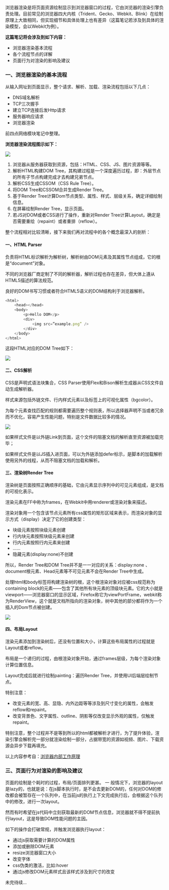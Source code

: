 浏览器渲染是将页面资源绘制显示到浏览器窗口的过程，它由浏览器的渲染引擎负责处理。目前常见的浏览器四大内核（Trident、Gecko、Webkit、Blink）在绘制原理上大致相同，但实现细节和具体处理上也有差异（这篇笔记若涉及到具体的渲染模型，会以Webkit为例）。

**这篇笔记将会涉及到如下内容：**

* 浏览器渲染基本流程
* 各个流程节点的详解
* 页面行为对渲染的影响及建议

### 一、浏览器渲染的基本流程

从输入网址到页面显示，整个请求、解析、加载、渲染流程包括以下几点：

* DNS域名解析
* TCP三次握手
* 建立TCP连接后发Http请求
* 服务器响应请求
* 浏览器渲染

前四点网络模块笔记中整理。

**浏览器渲染流程图示如下：**

![](/assets/render.png)

1. 浏览器从服务器获取到资源，包括：HTML、CSS、JS、图片资源等等。
2. 解析HTML构建DOM Tree，其构建过程是一个深度遍历过程，即：外层节点的所有子节点构建完成才去构建兄弟节点。
3. 解析CSS生成CSSOM（CSS Rule Tree）。
4. 将DOM Tree和CSSOM合并生成Render Tree。
5. 基于Render Tree计算Dom节点类型、属性、样式、层级关系，确定详细绘制信息。
6. 在屏幕绘制Render Tree，显示页面。
7. 若JS对DOM或者CSS进行了操作，重新对Render Tree计算Layout，确定是否需要重绘（repaint）或者重排（reflow）。

整个流程相对比较清晰，接下来我们再对流程中的各个概念最深入的剖析：

#### 一、HTML Parser

负责将HTML标识解析为解析树，解析树由DOM元素及其属性节点组成，它的根是“document”对象。

不同的浏览器厂商定制了不同的解析器，解析过程也存在差异，但大体上遵从HTML5描述的算法规范。

良好的DOM书写习惯或者符合HTML5语义的DOM结构利于浏览器解析。

```js
<html>
    <head></head>
    <body>
        <p>Hello DOM</p>
        <div>
            <img src=”example.png” />
        </div>
    </body>
</html>
```

这段HTML对应的DOM Tree如下：

![](/assets/render1.png)

#### 二、CSS解析

CSS是声明式语法块集合，CSS Parser使用Flex和Bison解析生成器从CSS文件自动生成解析器。

样式来源包括外链文件、行内样式元素以及标签上的可视化属性（bgcolor）。

为每个元素查找匹配的规则都需要遍历整个规则表，所以选择器声明不当或者冗余而不优化，容易产生性能问题，特别是文件数据比较多的情况。

![](/assets/render2.png)

如果样式文件是以外链Link到页面，这个文件的阻塞文档的解析直至资源被加载完毕；

如果样式文件是以JS插入进页面，可以为外链添加defer标示，是脚本的加载解析使用另外的线程，从而不阻塞文档的加载和解析。

#### 三、渲染树Render Tree

渲染树是页面按照正确顺序的基础，它由元素显示序列中的可见元素组成，是文档的可视化表示。

渲染元素在FF中称为frames，在Webkit中用renderer或渲染对象来描述。

渲染对象用一个包含该节点元素所有css属性的矩形区域来表示，而渲染对象的显示方式（display）决定了它的创建类型：

* 块级元素按照块级元素创建
* 行内块元素按照块级元素来创建
* 行内元素按照行内元素来创建
* ......
* 隐藏元素\(display:none\)不创建

所以，Render Tree和DOM Tree并不是一一对应的关系：display:none 、document根元素、Head元素等不可见元素不会在Render Tree中生成。

处理html和body标签将构建渲染树的根，这个根渲染对象对应被css规范称为containing block的元素——包含了其他所有块元素的顶级块元素。它的大小就是viewport——浏览器窗口的显示区域，Firefox称它为viewPortFrame，webkit称为RenderView，这个就是文档所指向的渲染对象，树中其他的部分都将作为一个插入的Dom节点被创建。

![](/assets/render3.png)

#### 四、布局Layout

渲染元素添加到渲染树后，还没有位置和大小，计算这些布局属性的过程就是Layout或者reflow。

布局是一个递归的过程，由根渲染对象开始，通过frames层级，为每个渲染对象计算位置信息。

Layout完成后就进行绘制painting：遍历Render Tree，并使用UI后端层绘制节点。

特别注意：

* 改变元素的宽、高、显隐、内外边距等等涉及到尺寸变化的属性，会触发reflow和repaint。
* 改变背景色、文字属性、outline、阴影等仅改变显示外观的属性，仅触发repaint。

特别注意，整个过程并不是等到所以的html都被解析才进行，为了提升体验，渲染引擎会解析完一部分就渲染绘制一部分，占据带宽的资源如视频、图片、下载资源会异步下载再填充。

以上内容参考自：[浏览器内部工作原理](https://kb.cnblogs.com/page/129756)

### 三、页面行为对渲染的影响及建议
页面的绘制是个耗时的过程，布局/页面排列更甚。
一
般情况下，浏览器的layout是lazy的，也就是说：在js脚本执行时，是不会去更新DOM的，任何对DOM的修改都会被暂存在一个队列中，在当前js的执行上下文完成执行后，会根据这个队列中的修改，进行一次layout。

然而有时希望在js代码中立刻获取最新的DOM节点信息，浏览器就不得不提前执行layout，这是导致DOM性能问题的主因。

如下的操作会打破常规，并触发浏览器执行layout：

* 通过js获取需要计算的DOM属性
* 添加或删除DOM元素
* resize浏览器窗口大小
* 改变字体
* css伪类的激活，比如:hover
* 通过js修改DOM元素样式且该样式涉及到尺寸的改变

未完待续...
